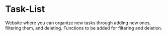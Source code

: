 # Task-List

Website where you can organize new tasks through adding new ones, filtering them, and deleting.
Functions to be added for filtering and deletion.
